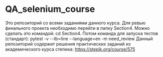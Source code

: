 # QA_selenium_course
Это репозиторий со всеми заданиями данного курса. Для ревью финального проекта необходимо перейти в папку Section4. Можно сделать это командой: cd Section4. Потом команда для запуска тестов (стандарт): pytest -v --tb=line --language=en -m need_review
Данный репозиторий содержит решения практических заданий из академического курса степика: https://stepik.org/course/575
